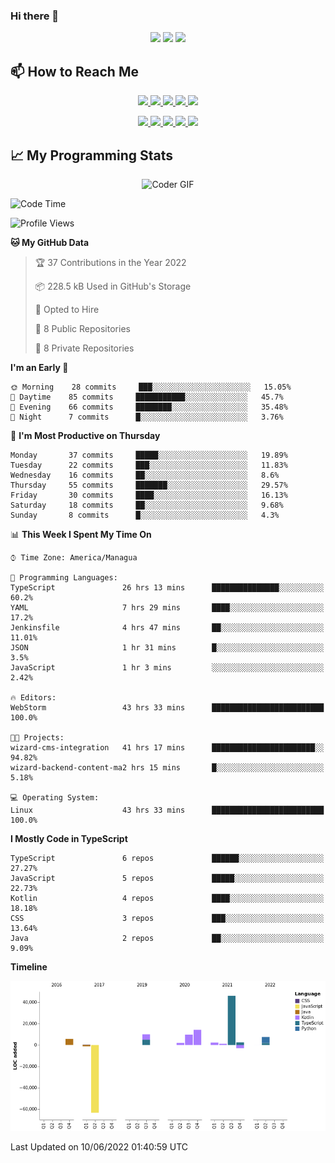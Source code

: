 ### Hi there 👋

<!--
**DevKenny/DevKenny** is a ✨ _special_ ✨ repository because its `README.md` (this file) appears on your GitHub profile.

Here are some ideas to get you started:

- 🔭 I’m currently working on ...
- 🌱 I’m currently learning ...
- 👯 I’m looking to collaborate on ...
- 🤔 I’m looking for help with ...
- 💬 Ask me about ...
- 📫 How to reach me: ...
- 😄 Pronouns: ...
- ⚡ Fun fact: ...
-->

<p align = "center">
  <img src="https://github-readme-stats.vercel.app/api?username=DevKenny&count_private=true&show_icons=true&theme=graywhite&line_height=30&hide_border=true">
  <img src="https://github-readme-stats.vercel.app/api/top-langs/?username=DevKenny&hide=html,css&theme=graywhite&hide_border=true">
  <img src="https://github-profile-summary-cards.vercel.app/api/cards/profile-details?username=DevKenny&theme=vue">
</p>

## 📫 How to Reach Me

<p align="center">
 <a href="https://devkenny.github.io">
  <img src="https://img.shields.io/badge/DevKenny-%23206A5D.svg?&style=for-the-badge&logo=jquery&logoColor=white" />
 </a>

 <a href="https://www.linkedin.com/in/hreal92">
  <img src="https://img.shields.io/badge/connect-%230077B5.svg?&style=for-the-badge&logo=linkedin&logoColor=white" />
 </a>

 <a href="https://join.skype.com/invite/IQ6gVADlpBSM">
  <img src="https://img.shields.io/badge/chat-%2300AFF0.svg?&style=for-the-badge&logo=skype&logoColor=white" />
 </a>

 <a href="mailto:realherrold@gmail.com">
  <img src="https://img.shields.io/badge/email-%23C14438.svg?&style=for-the-badge&logo=Gmail&logoColor=white" />
 </a>

 <a href="https://wa.me/50589517503">
  <img src="https://img.shields.io/badge/Whatsapp-%2300BFA5.svg?&style=for-the-badge&logo=Whatsapp&logoColor=white" />
 </a>
</p>

<p align="center">
  <a href="#">
    <img src="https://badges.pufler.dev/visits/DevKenny/DevKenny?style=flat-square&color=green&logo=github">
  </a>
  <a href="#">
    <img src="https://badges.pufler.dev/years/DevKenny?style=flat-square&color=green&logo=github">
  </a>
  <a href="#">
    <img src="https://badges.pufler.dev/repos/DevKenny?style=flat-square&color=green&logo=github">
  </a>
  <a href="#">
    <img src="https://badges.pufler.dev/gists/DevKenny?style=flat-square&color=green&logo=github">
  </a>
  <a href="#">
    <img src="https://badges.pufler.dev/commits/monthly/DevKenny?style=flat-square&color=green&logo=github">
  </a>
</p>

## 📈 My Programming Stats

<p align="center">
 <img src="https://www.mygo.ge/uploads/blog/1584023795.jpg" alt="Coder GIF" style="max-width:500px">
</p>

<!--START_SECTION:waka-->
![Code Time](http://img.shields.io/badge/Code%20Time-3%2C905%20hrs%2035%20mins-blue)

![Profile Views](http://img.shields.io/badge/Profile%20Views-0-blue)

**🐱 My GitHub Data** 

> 🏆 37 Contributions in the Year 2022
 > 
> 📦 228.5 kB Used in GitHub's Storage 
 > 
> 💼 Opted to Hire
 > 
> 📜 8 Public Repositories 
 > 
> 🔑 8 Private Repositories  
 > 
**I'm an Early 🐤** 

```text
🌞 Morning    28 commits     ███░░░░░░░░░░░░░░░░░░░░░░   15.05% 
🌆 Daytime    85 commits     ███████████░░░░░░░░░░░░░░   45.7% 
🌃 Evening    66 commits     ████████░░░░░░░░░░░░░░░░░   35.48% 
🌙 Night      7 commits      █░░░░░░░░░░░░░░░░░░░░░░░░   3.76%

```
📅 **I'm Most Productive on Thursday** 

```text
Monday       37 commits     █████░░░░░░░░░░░░░░░░░░░░   19.89% 
Tuesday      22 commits     ███░░░░░░░░░░░░░░░░░░░░░░   11.83% 
Wednesday    16 commits     ██░░░░░░░░░░░░░░░░░░░░░░░   8.6% 
Thursday     55 commits     ███████░░░░░░░░░░░░░░░░░░   29.57% 
Friday       30 commits     ████░░░░░░░░░░░░░░░░░░░░░   16.13% 
Saturday     18 commits     ██░░░░░░░░░░░░░░░░░░░░░░░   9.68% 
Sunday       8 commits      █░░░░░░░░░░░░░░░░░░░░░░░░   4.3%

```


📊 **This Week I Spent My Time On** 

```text
⌚︎ Time Zone: America/Managua

💬 Programming Languages: 
TypeScript               26 hrs 13 mins      ███████████████░░░░░░░░░░   60.2% 
YAML                     7 hrs 29 mins       ████░░░░░░░░░░░░░░░░░░░░░   17.2% 
Jenkinsfile              4 hrs 47 mins       ██░░░░░░░░░░░░░░░░░░░░░░░   11.01% 
JSON                     1 hr 31 mins        █░░░░░░░░░░░░░░░░░░░░░░░░   3.5% 
JavaScript               1 hr 3 mins         ░░░░░░░░░░░░░░░░░░░░░░░░░   2.42%

🔥 Editors: 
WebStorm                 43 hrs 33 mins      █████████████████████████   100.0%

🐱‍💻 Projects: 
wizard-cms-integration   41 hrs 17 mins      ███████████████████████░░   94.82% 
wizard-backend-content-ma2 hrs 15 mins       █░░░░░░░░░░░░░░░░░░░░░░░░   5.18%

💻 Operating System: 
Linux                    43 hrs 33 mins      █████████████████████████   100.0%

```

**I Mostly Code in TypeScript** 

```text
TypeScript               6 repos             ██████░░░░░░░░░░░░░░░░░░░   27.27% 
JavaScript               5 repos             █████░░░░░░░░░░░░░░░░░░░░   22.73% 
Kotlin                   4 repos             ████░░░░░░░░░░░░░░░░░░░░░   18.18% 
CSS                      3 repos             ███░░░░░░░░░░░░░░░░░░░░░░   13.64% 
Java                     2 repos             ██░░░░░░░░░░░░░░░░░░░░░░░   9.09%

```


**Timeline**

![Chart not found](https://raw.githubusercontent.com/DevKenny/DevKenny/main/charts/bar_graph.png) 


 Last Updated on 10/06/2022 01:40:59 UTC
<!--END_SECTION:waka-->
